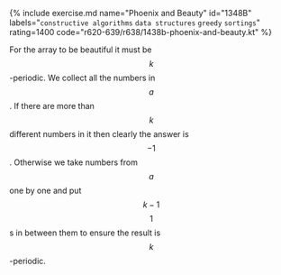 {% include exercise.md name="Phoenix and Beauty" id="1348B" labels="`constructive algorithms` `data structures` `greedy` `sortings`" rating=1400 code="r620-639/r638/1438b-phoenix-and-beauty.kt" %}

For the array to be beautiful it must be $$k$$-periodic.  We collect all the numbers in $$a$$.  If there are more than $$k$$ different numbers in it then clearly the answer is $$-1$$.  Otherwise we take numbers from $$a$$ one by one and put $$k-1$$ $$1$$s in between them to ensure the result is $$k$$-periodic.
